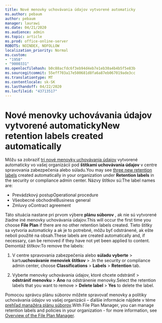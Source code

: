 ```yaml
---
title: Nové menovky uchovávania údajov vytvorené automaticky
ms.author: pebaum
author: pebaum
manager: laurawi
ms.date: 04/21/2020
ms.audience: admin
ms.topic: article
ms.prod: office-online-server
ROBOTS: NOINDEX, NOFOLLOW
localization_priority: Normal
ms.custom:
- "1958"
- "9000331"
ms.openlocfilehash: b0c88acfdc6f3eb94d4eb7e1eb30a4b4b5f5e83b
ms.sourcegitcommit: 55eff703a17e500681d8fa6a87eb067019ade3cc
ms.translationtype: MT
ms.contentlocale: sk-SK
ms.lasthandoff: 04/22/2020
ms.locfileid: "43713517"
---
```

# <a name="new-retention-labels-created-automatically"></a><span data-ttu-id="61abc-102">Nové menovky uchovávania údajov vytvorené automaticky</span><span class="sxs-lookup"><span data-stu-id="61abc-102">New retention labels created automatically</span></span>

<span data-ttu-id="61abc-103">Môžu sa zobraziť [tri nové menovky uchovávania údajov](https://docs.microsoft.com/office365/securitycompliance/file-plan-manager#default-retention-labels-and-label-policy) vytvorené automaticky vo vašej organizácii pod **štítkami uchovávania údajov** v centre spravovania zabezpečenia alebo súladu.</span><span class="sxs-lookup"><span data-stu-id="61abc-103">You may see [three new retention labels](https://docs.microsoft.com/office365/securitycompliance/file-plan-manager#default-retention-labels-and-label-policy) created automatically in your organization under **Retention labels** in the security or compliance admin center.</span></span> <span data-ttu-id="61abc-104">Názvy štítkov sú:</span><span class="sxs-lookup"><span data-stu-id="61abc-104">The label names are:</span></span>

- <span data-ttu-id="61abc-105">Prevádzkový postup</span><span class="sxs-lookup"><span data-stu-id="61abc-105">Operational procedure</span></span>
- <span data-ttu-id="61abc-106">Všeobecné obchodné</span><span class="sxs-lookup"><span data-stu-id="61abc-106">Business general</span></span>
- <span data-ttu-id="61abc-107">Zmluvy o</span><span class="sxs-lookup"><span data-stu-id="61abc-107">Contract agreement</span></span>

<span data-ttu-id="61abc-108">Táto situácia nastane pri prvom výbere **plánu súborov** , ak nie sú vytvorené žiadne iné menovky uchovávania údajov.</span><span class="sxs-lookup"><span data-stu-id="61abc-108">This will occur the first time you choose **File Plan** if there are no other retention labels created.</span></span> <span data-ttu-id="61abc-109">Tieto štítky sa vytvoria automaticky a ak je to potrebné, môžu byť odstránené, ak ešte neboli použité na obsah.</span><span class="sxs-lookup"><span data-stu-id="61abc-109">These labels are created automatically and, if necessary, can be removed if they have not yet been applied to content.</span></span> <span data-ttu-id="61abc-110">Demontáž štítkov:</span><span class="sxs-lookup"><span data-stu-id="61abc-110">To remove the labels:</span></span>

1. <span data-ttu-id="61abc-111">V centre spravovania zabezpečenia alebo **súladu vyberte** > kartu**uchovávanie** **menoviek štítkov** > .</span><span class="sxs-lookup"><span data-stu-id="61abc-111">In the security or compliance admin center, choose **Classifications** > **Labels** > **Retention** tab.</span></span>

1. <span data-ttu-id="61abc-112">Vyberte menovky uchovávania údajov, ktoré chcete odstrániť > **odstrániť menovku** > **Áno** na odstránenie menovky.</span><span class="sxs-lookup"><span data-stu-id="61abc-112">Select the retention labels that you want to remove > **Delete label** > **Yes** to delete the label.</span></span>

<span data-ttu-id="61abc-113">Pomocou správcu plánu súborov môžete spravovať menovky a politiky uchovávania údajov vo vašej organizácii – ďalšie informácie nájdete v téme [prehľad manažéra plánu súborov](https://docs.microsoft.com/office365/securitycompliance/file-plan-manager).</span><span class="sxs-lookup"><span data-stu-id="61abc-113">With File Plan Manager, you can manage retention labels and policies in your organization - for more information, see [Overview of the File Plan Manager](https://docs.microsoft.com/office365/securitycompliance/file-plan-manager).</span></span>